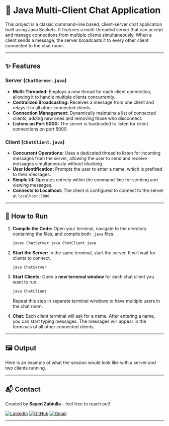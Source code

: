 # 📡 Java Multi-Client Chat Application

This project is a classic command-line based, client-server chat application built using Java Sockets. It features a multi-threaded server that can accept and manage connections from multiple clients simultaneously. When a client sends a message, the server broadcasts it to every other client connected to the chat room.

---

## ✨ Features

### Server (`ChatServer.java`)
* **Multi-Threaded:** Employs a new thread for each client connection, allowing it to handle multiple clients concurrently.
* **Centralized Broadcasting:** Receives a message from one client and relays it to all other connected clients.
* **Connection Management:** Dynamically maintains a list of connected clients, adding new ones and removing those who disconnect.
* **Listens on Port 5000:** The server is hardcoded to listen for client connections on port 5000.

### Client (`ChatClient.java`)
* **Concurrent Operations:** Uses a dedicated thread to listen for incoming messages from the server, allowing the user to send and receive messages simultaneously without blocking.
* **User Identification:** Prompts the user to enter a name, which is prefixed to their messages.
* **Simple UI:** Operates entirely within the command-line for sending and viewing messages.
* **Connects to Localhost:** The client is configured to connect to the server at `localhost:5000`.

---

## 🚀 How to Run

1.  **Compile the Code:**
    Open your terminal, navigate to the directory containing the files, and compile both `.java` files.
    ```bash
    javac ChatServer.java ChatClient.java
    ```

2.  **Start the Server:**
    In the same terminal, start the server. It will wait for clients to connect.
    ```bash
    java ChatServer
    ```

3.  **Start Clients:**
    Open a **new terminal window** for each chat client you want to run.
    ```bash
    java ChatClient
    ```
    Repeat this step in separate terminal windows to have multiple users in the chat room.

4.  **Chat:**
    Each client terminal will ask for a name. After entering a name, you can start typing messages. The messages will appear in the terminals of all other connected clients.

---

## 🖼️ Output

Here is an example of what the session would look like with a server and two clients running.

---

## 📬 Contact

Created by **Sayed Zabiulla** - feel free to reach out!

[![LinkedIn](https://img.shields.io/badge/LinkedIn-Sayed%20Zabiulla-blue?style=for-the-badge&logo=linkedin)](https://www.linkedin.com/in/sayed-zabiulla-b5bb0536b/)
[![GitHub](https://img.shields.io/badge/GitHub-SayedZabiulla-grey?style=for-the-badge&logo=github)](https://github.com/SayedZabiulla)
[![Gmail](https://img.shields.io/badge/Gmail-sayedzabeulla@gmail.com-red?style=for-the-badge&logo=gmail)](mailto:sayedzabeulla@gmail.com)

---